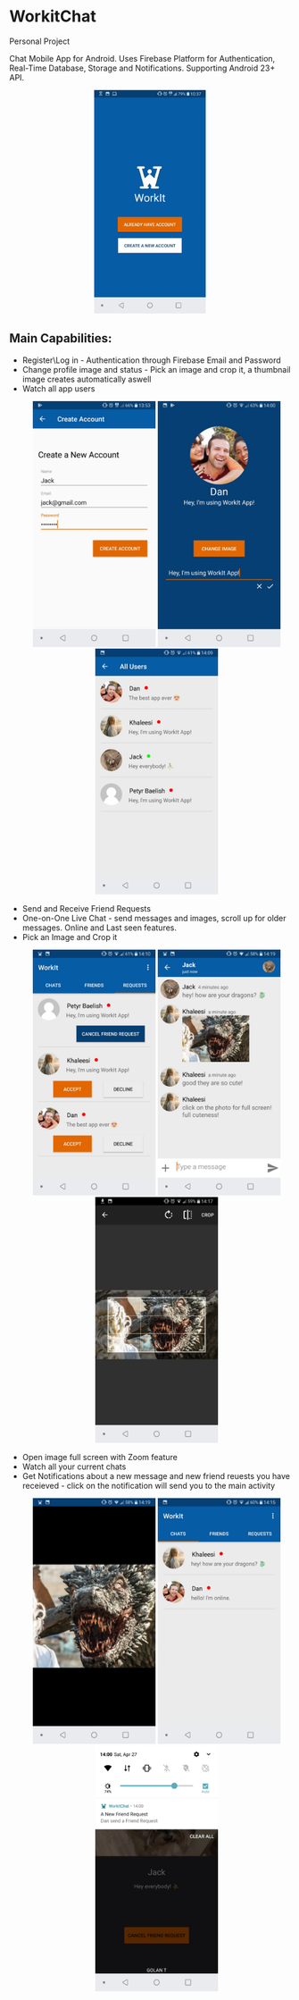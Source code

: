 # WorkitChat
Personal Project

Chat Mobile App for Android.
Uses Firebase Platform for Authentication, Real-Time Database, Storage and Notifications.
Supporting Android 23+ API.

<p align="center">
  <img src="WorkItImages/start.jpeg" width="200" alt="accessibility text">
</p>

<h2>Main Capabilities:</h2>
<ul>
<li>Register\Log in - Authentication through Firebase Email and Password</li>
<li>Change profile image and status - Pick an image and crop it, a thumbnail image creates automatically aswell</li>
<li>Watch all app users</li>

<p></p>
<p align="center">
  <img src="WorkItImages/register.jpeg" width="220" alt="register">
  <img src="WorkItImages/settings.jpeg" width="220" alt="settings">
  <img src="WorkItImages/all_users.jpeg" width="220" alt="all Users"> 
</p>

<li>Send and Receive Friend Requests</li>
<li>One-on-One Live Chat - send messages and images, scroll up for older messages. Online and Last seen features.</li>
<li>Pick an Image and Crop it</li>

<p></p>
<p align="center">
  <img src="WorkItImages/friens_req_example.jpeg" width="220" alt="Friend Requests">
  <img src="WorkItImages/Chat_example.jpeg" width="220" alt="accessibility text"> 
  <img src="WorkItImages/crop_example.jpeg" width="220" alt="accessibility text"> 
</p>

<li>Open image full screen with Zoom feature</li>
<li>Watch all your current chats</li>
<li>Get Notifications about a new message and new friend reuests you have receieved - 
click on the notification will send you to the main activity</li>

<p></p>
<p align="center">
  <img src="WorkItImages/fullscreen_image_example.jpeg" width="220" alt="accessibility text">
  <img src="WorkItImages/chats_example.jpeg" width="220" alt="accessibility text">
  <img src="WorkItImages/notification.jpeg" width="220" alt="accessibility text">
</p>

</ul>
